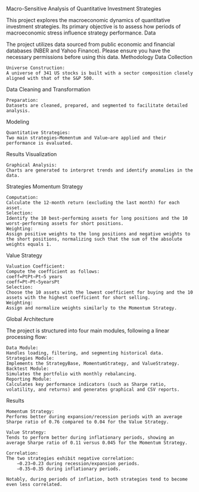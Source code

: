 Macro-Sensitive Analysis of Quantitative Investment Strategies

This project explores the macroeconomic dynamics of quantitative investment strategies. Its primary objective is to assess how periods of macroeconomic stress influence strategy performance.
Data

The project utilizes data sourced from public economic and financial databases (NBER and Yahoo Finance). Please ensure you have the necessary permissions before using this data.
Methodology
Data Collection

    Universe Construction:
    A universe of 341 US stocks is built with a sector composition closely aligned with that of the S&P 500.

Data Cleaning and Transformation

    Preparation:
    Datasets are cleaned, prepared, and segmented to facilitate detailed analysis.

Modeling

    Quantitative Strategies:
    Two main strategies—Momentum and Value—are applied and their performance is evaluated.

Results Visualization

    Graphical Analysis:
    Charts are generated to interpret trends and identify anomalies in the data.

Strategies
Momentum Strategy

    Computation:
    Calculate the 12-month return (excluding the last month) for each asset.
    Selection:
    Identify the 10 best-performing assets for long positions and the 10 worst-performing assets for short positions.
    Weighting:
    Assign positive weights to the long positions and negative weights to the short positions, normalizing such that the sum of the absolute weights equals 1.

Value Strategy

    Valuation Coefficient:
    Compute the coefficient as follows:
    coeff=PtPt−Pt−5 years
    coeff=Pt​−Pt−5years​Pt​​
    Selection:
    Choose the 10 assets with the lowest coefficient for buying and the 10 assets with the highest coefficient for short selling.
    Weighting:
    Assign and normalize weights similarly to the Momentum Strategy.

Global Architecture

The project is structured into four main modules, following a linear processing flow:

    Data Module:
    Handles loading, filtering, and segmenting historical data.
    Strategies Module:
    Implements the StrategyBase, MomentumStrategy, and ValueStrategy.
    Backtest Module:
    Simulates the portfolio with monthly rebalancing.
    Reporting Module:
    Calculates key performance indicators (such as Sharpe ratio, volatility, and returns) and generates graphical and CSV reports.

Results

    Momentum Strategy:
    Performs better during expansion/recession periods with an average Sharpe ratio of 0.76 compared to 0.04 for the Value Strategy.

    Value Strategy:
    Tends to perform better during inflationary periods, showing an average Sharpe ratio of 0.11 versus 0.045 for the Momentum Strategy.

    Correlation:
    The two strategies exhibit negative correlation:
        −0.23−0.23 during recession/expansion periods.
        −0.35−0.35 during inflationary periods.

    Notably, during periods of inflation, both strategies tend to become even less correlated.
